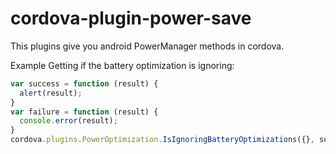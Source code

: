 # cordova-plugin-power-save

This plugins give you android PowerManager methods in cordova.


Example
Getting if the battery optimization is ignoring:

```javascript
var success = function (result) {
  alert(result);
}
var failure = function (result) {
  console.error(result);
}
cordova.plugins.PowerOptimization.IsIgnoringBatteryOptimizations({}, success, failure);
```
